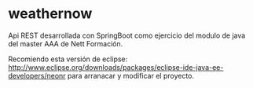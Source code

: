 # weathernow
Api REST desarrollada con SpringBoot como ejercicio del modulo de java del master AAA de Nett Formación.

Recomiendo esta versión de eclipse: http://www.eclipse.org/downloads/packages/eclipse-ide-java-ee-developers/neonr  para arranacar y modificar el proyecto.
